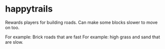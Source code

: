 # happytrails
Rewards players for building roads.  Can make some blocks slower to move on too.

For example: Brick roads that are fast
For example: high grass and sand that are slow.
